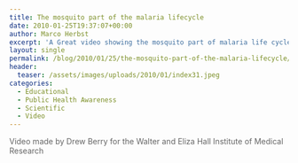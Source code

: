 ```yaml
---
title: The mosquito part of the malaria lifecycle
date: 2010-01-25T19:37:07+00:00
author: Marco Herbst
excerpt: 'A Great video showing the mosquito part of malaria life cycle. When pregnant mosquito drinks blood from an infected human, she also gets infected. Malaria cells reproduce and form cysts on the outer lining of mosquito’s stomach, which infest the salivary glands. Later on the saliva enters a human body when mosquito drinks blood from it.    '
layout: single
permalink: /blog/2010/01/25/the-mosquito-part-of-the-malaria-lifecycle/
header:
  teaser: /assets/images/uploads/2010/01/index31.jpeg
categories:
  - Educational
  - Public Health Awareness
  - Scientific
  - Video
---
```

<span style="color: #666666;">Video made by Drew Berry for the Walter and Eliza Hall Institute of Medical Research</span>

<span style="color: #666666;"></span>